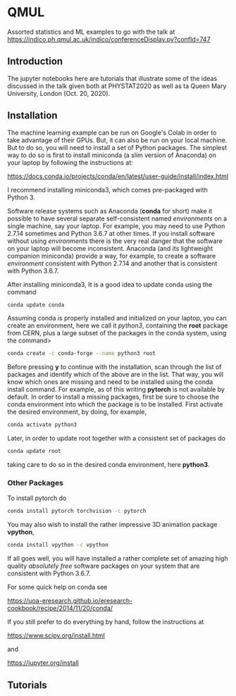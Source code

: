 # QMUL
Assorted statistics and ML examples to go with the talk at https://indico.ph.qmul.ac.uk/indico/conferenceDisplay.py?confId=747

## Introduction
The jupyter notebooks here are tutorials that illustrate some of the ideas discussed in the talk given both at PHYSTAT2020 as well as ta Queen Mary University, London (Oct. 20, 2020).

## Installation
The machine learning example can be run on Google's Colab in order to take advantage of their GPUs. But, it can also be run on your local machine. But to do so, you will need to install a set of Python packages. The simplest way to do so is first to install miniconda (a slim version of Anaconda) on your laptop by following the instructions at:

https://docs.conda.io/projects/conda/en/latest/user-guide/install/index.html

I recommend installing miniconda3, which comes pre-packaged with Python 3.

Software release systems such as Anaconda (__conda__ for short) make it possible to have several separate self-consistent named *environments* on a single machine, say your laptop. For example, you may need to use Python 2.7.14 sometimes and Python 3.6.7 at other times. If you install software without using *environments* there is the very real danger that the software on your laptop will become inconsistent. Anaconda (and its lightweight companion miniconda) provide a way, for example, to create a software *environment* consistent with Python 2.7.14 and another that is consistent with Python 3.6.7. 

After installing miniconda3, It is a good idea to update conda using the command
```bash
conda update conda
```
Assuming conda is properly installed and initialized on your laptop, you can create an environment, here we call it *python3*, containing the __root__ package from CERN, plus a large subset of the packages in the conda system, using the command>
```bash
conda create -c conda-forge --name python3 root
```
Before pressing __y__ to continue with the installation, scan through the list of packages and identify which of the above are in the list. That way, you will know which ones are missing and need to be installed using the conda install command. For example, as of this writing __pytorch__ is not available by default. In order to install a missing packages, first be sure to choose the conda environment into which the package is to be installed. First activate the desired environment, by doing, for example,
```bash
conda activate python3
```
Later, in order to update root together with a consistent set of packages do
```bash
conda update root
```
taking care to do so in the desired conda environment, here __python3__.

### Other Packages

To install pytorch do
```bash
conda install pytorch torchvision -c pytorch
```
You may also wish to install the rather impressive 3D animation package __vpython__,
```bash
conda install vpython -c vpython
```

If all goes well, you will have installed a rather complete set of amazing high quality *absolutely free* software packages on your system that are consistent with Python 3.6.7.

For some quick help on conda see 

https://uoa-eresearch.github.io/eresearch-cookbook/recipe/2014/11/20/conda/


If you still prefer to do everything by hand, follow the instructions at

https://www.scipy.org/install.html

and 

https://jupyter.org/install

## Tutorials


